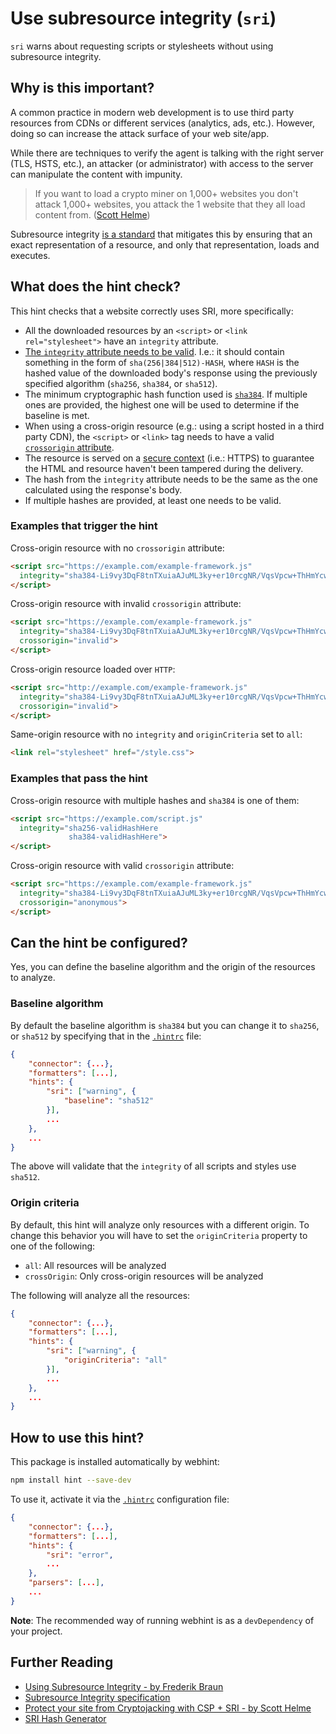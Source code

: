 # Use subresource integrity (`sri`)

`sri` warns about requesting scripts or stylesheets without using
subresource integrity.

## Why is this important?

A common practice in modern web development is to use third party
resources from CDNs or different services (analytics, ads, etc.).
However, doing so can increase the attack surface of your web site/app.

While there are techniques to verify the agent is talking with the
right server (TLS, HSTS, etc.), an attacker (or administrator) with
access to the server can manipulate the content with impunity.

> If you want to load a crypto miner on 1,000+ websites you don't
attack 1,000+ websites, you attack the 1 website that they all load
content from.
([Scott Helme][weak link])

Subresource integrity [is a standard][sri spec] that mitigates this
by ensuring that an exact representation of a resource, and only that
representation, loads and executes.

## What does the hint check?

This hint checks that a website correctly uses SRI, more specifically:

* All the downloaded resources by an `<script>` or
  `<link rel="stylesheet">` have an `integrity` attribute.
* [The `integrity` attribute needs to be valid][sri format]. I.e.:
  it should contain something in the form of `sha(256|384|512)-HASH`,
  where `HASH` is the hashed value of the downloaded body's response
  using the previously specified algorithm (`sha256`, `sha384`, or
  `sha512`).
* The minimum cryptographic hash function used is [`sha384`][collisions].
  If multiple ones are provided, the highest one will be used to
  determine if the baseline is met.
* When using a cross-origin resource (e.g.: using a script hosted in
  a third party CDN), the `<script>` or `<link>` tag needs to have a
  valid [`crossorigin` attribute][crossorigin].
* The resource is served on a [secure context][secure context]
  (i.e.: HTTPS) to guarantee the HTML and resource haven't been
  tampered during the delivery.
* The hash from the `integrity` attribute needs to be the same as
  the one calculated using the response's body.
* If multiple hashes are provided, at least one needs to be valid.

### Examples that **trigger** the hint

Cross-origin resource with no `crossorigin` attribute:

```html
<script src="https://example.com/example-framework.js"
  integrity="sha384-Li9vy3DqF8tnTXuiaAJuML3ky+er10rcgNR/VqsVpcw+ThHmYcwiB1pbOxEbzJr7">
</script>
```

Cross-origin resource with invalid `crossorigin` attribute:

```html
<script src="https://example.com/example-framework.js"
  integrity="sha384-Li9vy3DqF8tnTXuiaAJuML3ky+er10rcgNR/VqsVpcw+ThHmYcwiB1pbOxEbzJr7"
  crossorigin="invalid">
</script>
```

Cross-origin resource loaded over `HTTP`:

```html
<script src="http://example.com/example-framework.js"
  integrity="sha384-Li9vy3DqF8tnTXuiaAJuML3ky+er10rcgNR/VqsVpcw+ThHmYcwiB1pbOxEbzJr7"
  crossorigin="invalid">
</script>
```

Same-origin resource with no `integrity` and `originCriteria` set to `all`:

```html
<link rel="stylesheet" href="/style.css">
```

### Examples that **pass** the hint

Cross-origin resource with multiple hashes and `sha384` is one of them:

```html
<script src="https://example.com/script.js"
  integrity="sha256-validHashHere
             sha384-validHashHere">
</script>
```

Cross-origin resource with valid `crossorigin` attribute:

```html
<script src="https://example.com/example-framework.js"
  integrity="sha384-Li9vy3DqF8tnTXuiaAJuML3ky+er10rcgNR/VqsVpcw+ThHmYcwiB1pbOxEbzJr7"
  crossorigin="anonymous">
</script>
```

## Can the hint be configured?

Yes, you can define the baseline algorithm and the origin of the resources
to analyze.

### Baseline algorithm

By default the baseline algorithm is `sha384` but you can
change it to `sha256`, or `sha512` by specifying that in the
[`.hintrc`][hintrc] file:

```json
{
    "connector": {...},
    "formatters": [...],
    "hints": {
        "sri": ["warning", {
            "baseline": "sha512"
        }],
        ...
    },
    ...
}
```

The above will validate that the `integrity` of all scripts and
styles use `sha512`.

### Origin criteria

By default, this hint will analyze only resources with a different origin.
To change this behavior you will have to set the `originCriteria` property
to one of the following:

* `all`: All resources will be analyzed
* `crossOrigin`: Only cross-origin resources will be analyzed

The following will analyze all the resources:

```json
{
    "connector": {...},
    "formatters": [...],
    "hints": {
        "sri": ["warning", {
            "originCriteria": "all"
        }],
        ...
    },
    ...
}
```

## How to use this hint?

This package is installed automatically by webhint:

```bash
npm install hint --save-dev
```

To use it, activate it via the [`.hintrc`][hintrc] configuration file:

```json
{
    "connector": {...},
    "formatters": [...],
    "hints": {
        "sri": "error",
        ...
    },
    "parsers": [...],
    ...
}
```

**Note**: The recommended way of running webhint is as a `devDependency` of
your project.

## Further Reading

* [Using Subresource Integrity - by Frederik Braun][using sri]
* [Subresource Integrity specification][sri spec]
* [Protect your site from Cryptojacking with CSP + SRI - by Scott Helme][prevent cryptojacking]
* [SRI Hash Generator][srihash generator]

<!-- Link labels: -->

[collisions]: https://w3c.github.io/webappsec-subresource-integrity/#hash-collision-attacks
[crossorigin]: https://w3c.github.io/webappsec-subresource-integrity/#is-response-eligible
[prevent cryptojacking]: https://scotthelme.co.uk/protect-site-from-cryptojacking-csp-sri/
[secure context]: https://w3c.github.io/webappsec-subresource-integrity/#non-secure-contexts
[hintrc]: https://webhint.io/docs/user-guide/configuring-webhint/summary/
[sri format]: https://w3c.github.io/webappsec-subresource-integrity/#resource-integrity
[sri spec]: https://w3c.github.io/webappsec-subresource-integrity/
[srihash generator]: https://www.srihash.org/
[using sri]: https://frederik-braun.com/using-subresource-integrity.html
[weak link]: https://scotthelme.co.uk/protect-site-from-cryptojacking-csp-sri/#theweaklink
